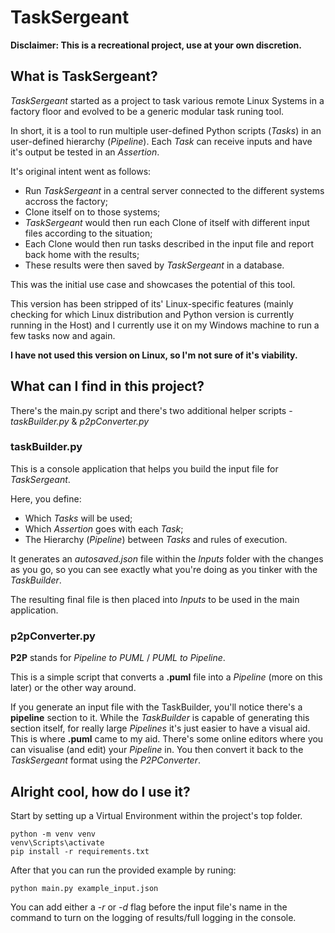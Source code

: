 # TaskSergeant

**Disclaimer: This is a recreational project, use at your own discretion.**

## What is TaskSergeant?

_TaskSergeant_ started as a project to task various remote Linux Systems in a factory floor and evolved to be a generic modular task runing tool.

In short, it is a tool to run multiple user-defined Python scripts (_Tasks_) in an user-defined hierarchy (_Pipeline_). Each _Task_ can receive inputs and have it's output be tested in an _Assertion_.

It's original intent went as follows:

- Run _TaskSergeant_ in a central server connected to the different systems accross the factory;
- Clone itself on to those systems;
- _TaskSergeant_ would then run each Clone of itself with different input files according to the situation;
- Each Clone would then run tasks described in the input file and report back home with the results;
- These results were then saved by _TaskSergeant_ in a database.

This was the initial use case and showcases the potential of this tool.

This version has been stripped of its' Linux-specific features (mainly checking for which Linux distribution and Python version is currently running in the Host) and I currently use it on my Windows machine to run a few tasks now and again.

**I have not used this version on Linux, so I'm not sure of it's viability.**

## What can I find in this project?

There's the main.py script and there's two additional helper scripts - _taskBuilder.py_ & _p2pConverter.py_

### taskBuilder.py

This is a console application that helps you build the input file for _TaskSergeant_.

Here, you define:

- Which _Tasks_ will be used;
- Which _Assertion_ goes with each _Task_;
- The Hierarchy (_Pipeline_) between _Tasks_ and rules of execution.

It generates an _autosaved.json_ file within the _Inputs_ folder with the changes as you go, so you can see exactly what you're doing as you tinker with the _TaskBuilder_.

The resulting final file is then placed into _Inputs_ to be used in the main application.

### p2pConverter.py

**P2P** stands for _Pipeline to PUML_ / _PUML to Pipeline_.

This is a simple script that converts a **.puml** file into a _Pipeline_ (more on this later) or the other way around.

If you generate an input file with the TaskBuilder, you'll notice there's a **pipeline** section to it.
While the _TaskBuilder_ is capable of generating this section itself, for really large _Pipelines_ it's just easier to have a visual aid.
This is where **.puml** came to my aid. There's some online editors where you can visualise (and edit) your _Pipeline_ in. You then convert it back to the _TaskSergeant_ format using the _P2PConverter_.

## Alright cool, how do I use it?

Start by setting up a Virtual Environment within the project's top folder.

    python -m venv venv
    venv\Scripts\activate
    pip install -r requirements.txt

After that you can run the provided example by runing:

    python main.py example_input.json

You can add either a _-r_ or _-d_ flag before the input file's name in the command to turn on the logging of results/full logging in the console.
